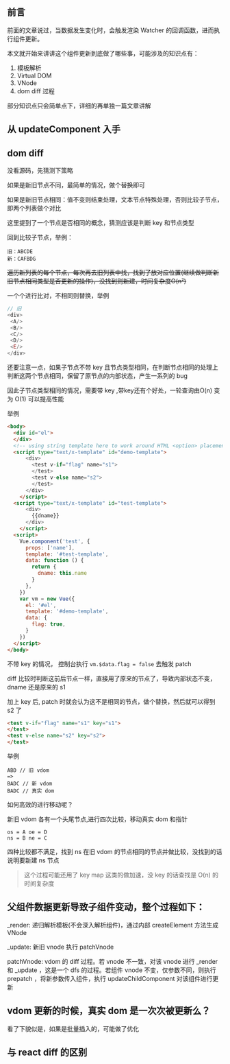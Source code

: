 ## 前言

前面的文章说过，当数据发生变化时，会触发渲染 Watcher 的回调函数，进而执行组件更新。

本文就开始来讲讲这个组件更新到底做了哪些事，可能涉及的知识点有：

1. 模板解析
2. Virtual DOM
3. VNode
4. dom diff 过程

部分知识点只会简单点下，详细的再单独一篇文章讲解

## 从 updateComponent 入手

## dom diff

没看源码，先猜测下策略

如果是新旧节点不同，最简单的情况，做个替换即可

如果是新旧节点相同：值不变则结束处理，文本节点特殊处理，否则比较子节点，即两个列表做个对比

这里提到了一个节点是否相同的概念，猜测应该是判断 key 和节点类型

回到比较子节点，举例：

```
旧：ABCDE
新：CAFBDG
```

<s>遍历新列表的每个节点，每次再去旧列表中找，找到了放对应位置(继续做判断新旧节点相同类型是否更新的操作)，没找到则新建，时间复杂度O(n²)</s>

一个个进行比对，不相同则替换，举例
```js
// 旧
<div>
 <A/>
 <B/>
 <C/>
 <D/>
 <E/>
</div>
```
还要注意一点，如果子节点不带 key 且节点类型相同，在判断节点相同的处理上判断这两个节点相同，保留了原节点的内部状态，产生一系列的 bug 

因此子节点类型相同的情况，需要带 key ,带key还有个好处，一轮查询由O(n) 变为 O(1) 可以提高性能

举例
```html
<body>
  <div id="el">
  </div>
  <!-- using string template here to work around HTML <option> placement restriction -->
  <script type="text/x-template" id="demo-template">
      <div>
        <test v-if="flag" name="s1">
        </test>
        <test v-else name="s2">
        </test>
      </div>
    </script>
  <script type="text/x-template" id="test-template">
      <div>
        {{dname}}
      </div>
    </script>
  <script>
    Vue.component('test', {
      props: ['name'],
      template: '#test-template',
      data: function () {
        return {
          dname: this.name
        }
      },
    })
    var vm = new Vue({
      el: '#el',
      template: '#demo-template',
      data: {
        flag: true,
      }
    })
  </script>
</body>
```
不带 key 的情况， 控制台执行 `vm.$data.flag = false` 去触发 patch 

diff 比较时判断这前后节点一样，直接用了原来的节点了，导致内部状态不变， dname 还是原来的 s1

加上 key 后, patch 时就会认为这不是相同的节点，做个替换，然后就可以得到 s2 了
```html
<test v-if="flag" name="s1" key="s1">
</test>
<test v-else name="s2" key="s2">
</test>
```


举例
```
ABD // 旧 vdom
=> 
BADC // 新 vdom
BADC // 真实 dom
```

如何高效的进行移动呢？

新旧 vdom 各有一个头尾节点,进行四次比较，移动真实 dom 和指针

```
os = A oe = D
ns = B ne = C
```
四种比较都不满足，找到 ns 在旧 vdom 的节点相同的节点并做比较，没找到的话说明要新建 ns 节点
> 这个过程可能还用了 key map 这类的做加速，没 key 的话查找是 O(n) 的时间复杂度


## 父组件数据更新导致子组件变动，整个过程如下：

_render: 递归解析模板(不会深入解析组件)，通过内部 createElement 方法生成 VNode 

_update: 新旧 vnode 执行 patchVnode

patchVnode: vdom 的 diff 过程。若 vnode 不一致，对该 vnode 进行 _render 和 _update ，这是一个 dfs 的过程。若组件 vnode 不变，仅参数不同，则执行 prepatch ，将新参数传入组件，执行 updateChildComponent 对该组件进行更新


## vdom 更新的时候，真实 dom 是一次次被更新么？

看了下貌似是，如果是批量插入的，可能做了优化

## 与 react diff 的区别

